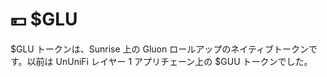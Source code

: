 # 💴 $GLU

$GLU トークンは、Sunrise 上の Gluon ロールアップのネイティブトークンです。以前は UnUniFi レイヤー 1 アプリチェーン上の $GUU トークンでした。
